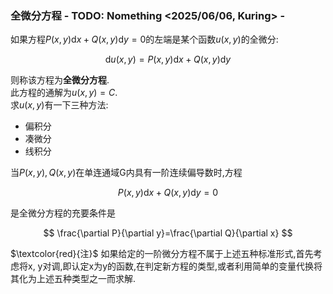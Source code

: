 ### 全微分方程 - TODO: Nomething <2025/06/06, Kuring> -

如果方程$P(x, y)\mathrm{d}x+Q(x, y)\mathrm{d}y=0$的左端是某个函数$u(x, y)$的全微分:

$$
\mathrm{d}u(x, y)=P(x, y)\mathrm{d}x+Q(x, y)\mathrm{d}y
$$

则称该方程为**全微分方程**. <BR>
此方程的通解为$u(x, y)=C$. <BR>
求$u(x, y)$有一下三种方法:

- 偏积分
- 凑微分
- 线积分

当$P(x, y), Q(x, y)$在单连通域G内具有一阶连续偏导数时,方程

$$
P(x, y)\mathrm{d}x+Q(x, y)\mathrm{d}y=0
$$

是全微分方程的充要条件是

$$
\frac{\partial P}{\partial y}=\frac{\partial Q}{\partial x}
$$

$\textcolor{red}{注}$
如果给定的一阶微分方程不属于上述五种标准形式,首先考虑将x, y对调,即认定x为y的函数,在判定新方程的类型,或者利用简单的变量代换将其化为上述五种类型之一而求解.
